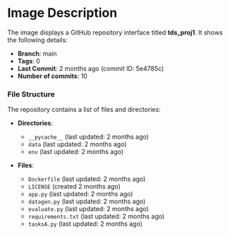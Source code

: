 # Image Description

The image displays a GitHub repository interface titled **tds_proj1**. It shows the following details:

- **Branch**: main
- **Tags**: 0
- **Last Commit**: 2 months ago (commit ID: 5e4785c)
- **Number of commits**: 10

### File Structure
The repository contains a list of files and directories:

- **Directories**:
  - `__pycache__` (last updated: 2 months ago)
  - `data` (last updated: 2 months ago)
  - `env` (last updated: 2 months ago)

- **Files**:
  - `Dockerfile` (last updated: 2 months ago)
  - `LICENSE` (created 2 months ago)
  - `app.py` (last updated: 2 months ago)
  - `datagen.py` (last updated: 2 months ago)
  - `evaluate.py` (last updated: 2 months ago)
  - `requirements.txt` (last updated: 2 months ago)
  - `tasksA.py` (last updated: 2 months ago)